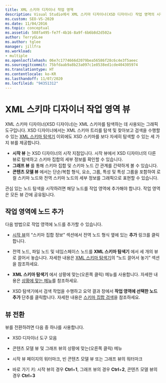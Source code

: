 ```yaml
---
title: XML 스키마 디자이너 작업 영역
description: Visual Studio에서 XML 스키마 디자이너(XSD 디자이너) 작업 영역의 시작, 그래프 및 콘텐츠 모델 뷰에 대해 알아봅니다.
ms.custom: SEO-VS-2020
ms.date: 11/04/2016
ms.topic: conceptual
ms.assetid: 588fa495-fe7f-4b16-8a9f-6b6b8d2d502a
author: TerryGLee
ms.author: tglee
manager: jillfra
ms.workload:
- multiple
ms.openlocfilehash: 06e7c1774666d2079bea56586f28c6c4e3f5aeec
ms.sourcegitcommit: 75bfdaab9a8b23a097c1e8538ed1cde404305974
ms.translationtype: HT
ms.contentlocale: ko-KR
ms.lasthandoff: 11/07/2020
ms.locfileid: "94351312"
---
```

# <a name="xml-schema-designer-workspace-views"></a>XML 스키마 디자이너 작업 영역 뷰

XML 스키마 디자이너(XSD 디자이너)는 XML 스키마를 탐색하는 데 사용되는 그래픽 도구입니다. XSD 디자이너에서는 XML 스키마 트리를 탐색 및 찾아보고 검색을 수행할 수 있는 [XML 스키마 탐색기](../xml-tools/xml-schema-explorer.md) 이외에도 XSD 스키마를 보다 자세히 탐색할 수 있는 세 가지 뷰를 제공합니다.

- **시작 뷰** 는 XSD 디자이너의 시작 지점입니다. 시작 뷰에서 XSD 디자이너의 다른 뷰로 탐색하고 스키마 집합의 세부 정보를 확인할 수 있습니다.
- **그래프 뷰** 를 통해 스키마 집합 및 스키마 노드 간 관계를 간략하게 볼 수 있습니다.
- **콘텐츠 모델 뷰** 에서는 단순/복합 형식, 요소, 그룹, 특성 및 특성 그룹을 포함하여 로컬 스키마 노드와 전역 스키마 노드의 세부 정보를 그래픽으로 표현할 수 있습니다.

관심 있는 노드 탐색을 시작하려면 해당 노드를 작업 영역에 추가해야 합니다. 작업 영역은 모든 뷰 간에 공유됩니다.

## <a name="add-nodes-to-the-workspace"></a>작업 영역에 노드 추가

다음 방법으로 작업 영역에 노드를 추가할 수 있습니다.

- [시작 뷰](../xml-tools/start-view.md)의 “스키마 집합 정보” 섹션에서 전역 노드 형식 옆에 있는 **추가** 링크를 클릭합니다.

- 전역 노드, 파일 노드 및 네임스페이스 노드를 **XML 스키마 탐색기** 에서 세 개의 뷰로 끌어서 놓습니다. 자세한 내용은 [XML 스키마 탐색기](../xml-tools/xml-schema-explorer.md)의 “노드 끌어서 놓기” 섹션을 참조하세요.

- **XML 스키마 탐색기** 에서 상황에 맞는(오른쪽 클릭) 메뉴를 사용합니다. 자세한 내용은 [상황에 맞는 메뉴](../xml-tools/context-menus-xml-schema-explorer.md)를 참조하세요.

- XSD 탐색기에서 검색 작업을 수행하고 요약 결과 창에서 **작업 영역에 선택한 노드 추가** 단추를 클릭합니다. 자세한 내용은 [스키마 집합 검색](../xml-tools/searching-the-schema-set.md)을 참조하세요.

## <a name="switch-views"></a>뷰 전환

뷰를 전환하려면 다음 중 하나를 사용합니다.

- XSD 디자이너 도구 모음

- 콘텐츠 모델 뷰 및 그래프 뷰의 상황에 맞는(오른쪽 클릭) 메뉴

- 시작 뷰 페이지의 워터마크, 빈 콘텐츠 모델 뷰 또는 그래프 뷰의 워터마크

- 바로 가기 키: 시작 뷰의 경우 **Ctrl**+**1**, 그래프 뷰의 경우 **Ctrl**+**2**, 콘텐츠 모델 뷰의 경우 **Ctrl**+**3**
